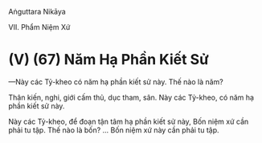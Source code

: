 Aṅguttara Nikāya

VII. Phẩm Niệm Xứ

# (V) (67) Năm Hạ Phần Kiết Sử

—Này các Tỷ-kheo có năm hạ phần kiết sử này. Thế nào là năm?

Thân kiến, nghi, giới cấm thủ, dục tham, sân. Này các Tỷ-kheo, có năm hạ phần kiết sử này.

Này các Tỷ-kheo, để đoạn tận tâm hạ phần kiết sử này, Bốn niệm xứ cần phải tu tập. Thế nào là bốn? ... Bốn niệm xứ này cần phải tu tập.

